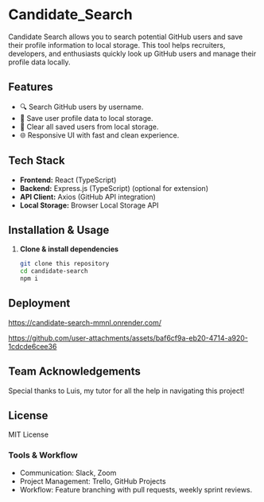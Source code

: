 # Candidate_Search

Candidate Search allows you to search potential GitHub users and save their profile information to local storage. This tool helps recruiters, developers, and enthusiasts quickly look up GitHub users and manage their profile data locally.

## Features
- 🔍 Search GitHub users by username.
- 💾 Save user profile data to local storage.
- 🧹 Clear all saved users from local storage.
- 🌐 Responsive UI with fast and clean experience.

## Tech Stack
- **Frontend:** React (TypeScript)
- **Backend:** Express.js (TypeScript) (optional for extension)
- **API Client:** Axios (GitHub API integration)
- **Local Storage:** Browser Local Storage API

## Installation & Usage

1. **Clone & install dependencies**
   ```bash
   git clone this repository
   cd candidate-search
   npm i

## Deployment 

https://candidate-search-mmnl.onrender.com/



https://github.com/user-attachments/assets/baf6cf9a-eb20-4714-a920-1cdcde6cee36



## Team Acknowledgements

Special thanks to Luis, my tutor for all the help in navigating this project!

## License 

MIT License

### Tools & Workflow
- Communication: Slack, Zoom
- Project Management: Trello, GitHub Projects
- Workflow: Feature branching with pull requests, weekly sprint reviews.
